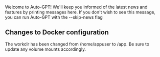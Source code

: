 Welcome to Auto-GPT! We'll keep you informed of the latest news and features by printing messages here.
If you don't wish to see this message, you can run Auto-GPT with the --skip-news flag

## Changes to Docker configuration
The workdir has been changed from /home/appuser to /app. Be sure to update any volume mounts accordingly.
